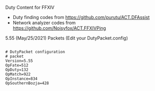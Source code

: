 Duty Content for FFXIV

* Duty finding codes from https://github.com/purutu/ACT.DFAssist
* Network analyzer codes from https://github.com/Noisyfox/ACT.FFXIVPing


5.55 (May/25/2021) Packets (Edit your DutyPacket.config)
<pre><code>
# DutyPacket configuration
# packet
Version=5.55
OpFate=512
OpDuty=132
OpMatch=922
OpInstance=834
OpSouthernBozja=428
</code></pre>
